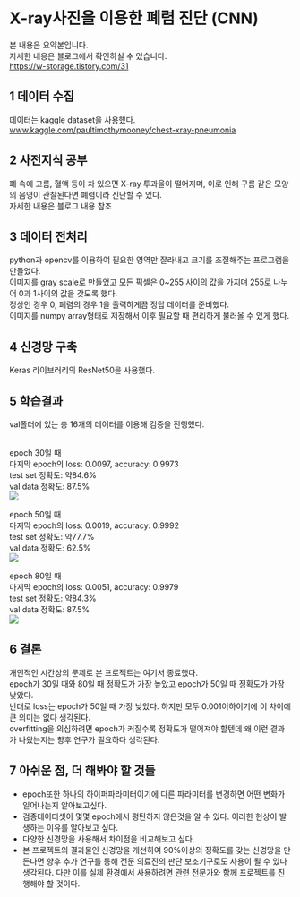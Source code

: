 X-ray사진을 이용한 폐렴 진단 (CNN)
================
본 내용은 요약본입니다.</br>
자세한 내용은 블로그에서 확인하실 수 있습니다.</br>
https://w-storage.tistory.com/31

1 데이터 수집
------------
데이터는 kaggle dataset을 사용했다.</br>
www.kaggle.com/paultimothymooney/chest-xray-pneumonia

2 사전지식 공부
------------
폐 속에 고름, 혈액 등이 차 있으면 X-ray 투과율이 떨어지며, 이로 인해 구름 같은 모양의 음영이 관찰된다면 폐렴이라 진단할 수 있다.</br>
자세한 내용은 블로그 내용 참조

3 데이터 전처리
------------
python과 opencv를 이용하여 필요한 영역만 잘라내고 크기를 조절해주는 프로그램을 만들었다.</br>
이미지를 gray scale로 만들었고 모든 픽셀은 0~255 사이의 값을 가지며 255로 나누어 0과 1사이의 값을 갖도록 했다.</br>
정상인 경우 0, 폐렴의 경우 1을 출력하게끔 정답 데이터를 준비했다.</br>
이미지를 numpy array형태로 저장해서 이후 필요할 때 편리하게 불러올 수 있게 했다.</br>

4 신경망 구축
------------
Keras 라이브러리의 ResNet50을 사용했다.

5 학습결과
------------
val폴더에 있는 총 16개의 데이터를 이용해 검증을 진행했다.</br></br>

epoch 30일 때</br>
마지막 epoch의 loss: 0.0097, accuracy: 0.9973</br>
test set 정확도: 약84.6%</br>
val data 정확도: 87.5%</br>
<img src= "https://user-images.githubusercontent.com/25631105/95660689-786d5b80-0b64-11eb-9b26-5ee427537954.png"></img></br>

epoch 50일 때</br>
마지막 epoch의 loss: 0.0019, accuracy: 0.9992</br>
test set 정확도: 약77.7%</br>
val data 정확도: 62.5%</br>
<img src= "https://user-images.githubusercontent.com/25631105/95660692-7acfb580-0b64-11eb-8ce1-580700532424.png"></img></br>

epoch 80일 때</br>
마지막 epoch의 loss: 0.0051, accuracy: 0.9979</br>
test set 정확도: 약84.3%</br>
val data 정확도: 87.5%</br>
<img src= "https://user-images.githubusercontent.com/25631105/95660694-7b684c00-0b64-11eb-9066-570c433cc442.png"></img></br>

6 결론
------------
개인적인 시간상의 문제로 본 프로젝트는 여기서 종료했다.</br>
epoch가 30일 때와 80일 때 정확도가 가장 높았고 epoch가 50일 때 정확도가 가장 낮았다.</br>
반대로 loss는 epoch가 50일 때 가장 낮았다. 하지만 모두 0.001이하이기에 이 차이에 큰 의미는 없다 생각된다.</br>
overfitting을 의심하려면 epoch가 커질수록 정확도가 떨어져야 할텐데 왜 이런 결과가 나왔는지는 향후 연구가 필요하다 생각된다.</br>

7 아쉬운 점, 더 해봐야 할 것들
------------
* epoch또한 하나의 하이퍼파라미터이기에 다른 파라미터를 변경하면 어떤 변화가 일어나는지 알아보고싶다.
* 검증데이터셋이 몇몇 epoch에서 평탄하지 않은것을 알 수 있다. 이러한 현상이 발생하는 이유를 알아보고 싶다.
* 다양한 신경망을 사용해서 차이점을 비교해보고 싶다.
* 본 프로젝트의 결과물인 신경망을 개선하여 90%이상의 정확도를 갖는 신경망을 만든다면 향후 추가 연구를 통해 전문 의료진의 판단 보조기구로도 사용이 될 수 있다 생각된다. 다만 이를 실제 환경에서 사용하려면 관련 전문가와 함께 프로젝트를 진행해야 할 것이다.
